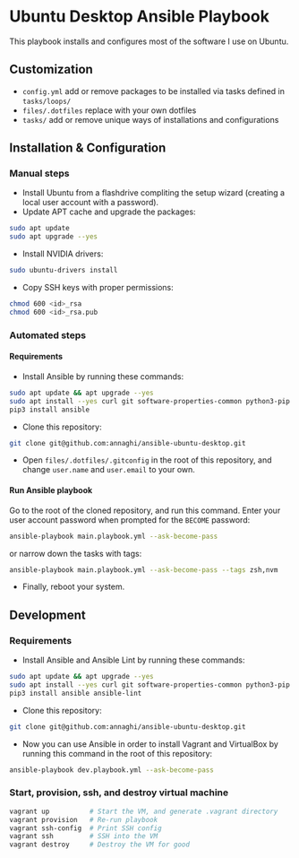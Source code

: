 
# Ubuntu Desktop Ansible Playbook

This playbook installs and configures most of the software I use on Ubuntu.

## Customization

- `config.yml` add or remove packages to be installed via tasks defined in `tasks/loops/`
- `files/.dotfiles` replace with your own dotfiles
- `tasks/` add or remove unique ways of installations and configurations

## Installation & Configuration

### Manual steps

- Install Ubuntu from a flashdrive compliting the setup wizard (creating a local user account with a password).
- Update APT cache and upgrade the packages:

```sh
sudo apt update
sudo apt upgrade --yes
```

- Install NVIDIA drivers:

```sh
sudo ubuntu-drivers install
```

- Copy SSH keys with proper permissions:

```sh
chmod 600 <id>_rsa
chmod 600 <id>_rsa.pub
```

### Automated steps

#### Requirements

- Install Ansible by running these commands:

```sh
sudo apt update && apt upgrade --yes
sudo apt install --yes curl git software-properties-common python3-pip
pip3 install ansible
```

- Clone this repository:

```sh
git clone git@github.com:annaghi/ansible-ubuntu-desktop.git
```

- Open `files/.dotfiles/.gitconfig` in the root of this repository,
and change `user.name` and `user.email` to your own.

#### Run Ansible playbook

Go to the root of the cloned repository, and run this command. Enter your user account password when prompted for the `BECOME` password:

```sh
ansible-playbook main.playbook.yml --ask-become-pass
```

or narrow down the tasks with tags:

```sh
ansible-playbook main.playbook.yml --ask-become-pass --tags zsh,nvm
```

- Finally, reboot your system.

## Development

### Requirements

- Install Ansible and Ansible Lint by running these commands:

```sh
sudo apt update && apt upgrade --yes
sudo apt install --yes curl git software-properties-common python3-pip
pip3 install ansible ansible-lint
```

- Clone this repository:

```sh
git clone git@github.com:annaghi/ansible-ubuntu-desktop.git
```

- Now you can use Ansible in order to install Vagrant and VirtualBox by running this command in the root of this repository:

```sh
ansible-playbook dev.playbook.yml --ask-become-pass
```

### Start, provision, ssh, and destroy virtual machine

```sh
vagrant up          # Start the VM, and generate .vagrant directory
vagrant provision   # Re-run playbook
vagrant ssh-config  # Print SSH config
vagrant ssh         # SSH into the VM
vagrant destroy     # Destroy the VM for good
```
